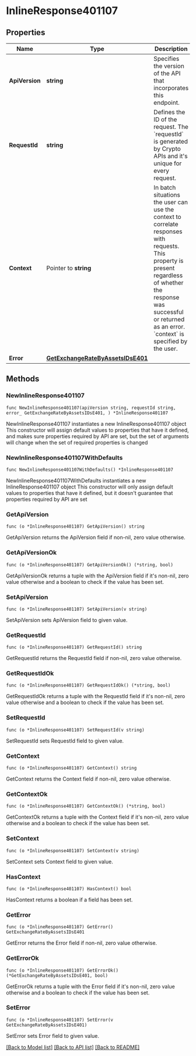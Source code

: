 # InlineResponse401107

## Properties

Name | Type | Description | Notes
------------ | ------------- | ------------- | -------------
**ApiVersion** | **string** | Specifies the version of the API that incorporates this endpoint. | 
**RequestId** | **string** | Defines the ID of the request. The &#x60;requestId&#x60; is generated by Crypto APIs and it&#39;s unique for every request. | 
**Context** | Pointer to **string** | In batch situations the user can use the context to correlate responses with requests. This property is present regardless of whether the response was successful or returned as an error. &#x60;context&#x60; is specified by the user. | [optional] 
**Error** | [**GetExchangeRateByAssetsIDsE401**](GetExchangeRateByAssetsIDsE401.md) |  | 

## Methods

### NewInlineResponse401107

`func NewInlineResponse401107(apiVersion string, requestId string, error_ GetExchangeRateByAssetsIDsE401, ) *InlineResponse401107`

NewInlineResponse401107 instantiates a new InlineResponse401107 object
This constructor will assign default values to properties that have it defined,
and makes sure properties required by API are set, but the set of arguments
will change when the set of required properties is changed

### NewInlineResponse401107WithDefaults

`func NewInlineResponse401107WithDefaults() *InlineResponse401107`

NewInlineResponse401107WithDefaults instantiates a new InlineResponse401107 object
This constructor will only assign default values to properties that have it defined,
but it doesn't guarantee that properties required by API are set

### GetApiVersion

`func (o *InlineResponse401107) GetApiVersion() string`

GetApiVersion returns the ApiVersion field if non-nil, zero value otherwise.

### GetApiVersionOk

`func (o *InlineResponse401107) GetApiVersionOk() (*string, bool)`

GetApiVersionOk returns a tuple with the ApiVersion field if it's non-nil, zero value otherwise
and a boolean to check if the value has been set.

### SetApiVersion

`func (o *InlineResponse401107) SetApiVersion(v string)`

SetApiVersion sets ApiVersion field to given value.


### GetRequestId

`func (o *InlineResponse401107) GetRequestId() string`

GetRequestId returns the RequestId field if non-nil, zero value otherwise.

### GetRequestIdOk

`func (o *InlineResponse401107) GetRequestIdOk() (*string, bool)`

GetRequestIdOk returns a tuple with the RequestId field if it's non-nil, zero value otherwise
and a boolean to check if the value has been set.

### SetRequestId

`func (o *InlineResponse401107) SetRequestId(v string)`

SetRequestId sets RequestId field to given value.


### GetContext

`func (o *InlineResponse401107) GetContext() string`

GetContext returns the Context field if non-nil, zero value otherwise.

### GetContextOk

`func (o *InlineResponse401107) GetContextOk() (*string, bool)`

GetContextOk returns a tuple with the Context field if it's non-nil, zero value otherwise
and a boolean to check if the value has been set.

### SetContext

`func (o *InlineResponse401107) SetContext(v string)`

SetContext sets Context field to given value.

### HasContext

`func (o *InlineResponse401107) HasContext() bool`

HasContext returns a boolean if a field has been set.

### GetError

`func (o *InlineResponse401107) GetError() GetExchangeRateByAssetsIDsE401`

GetError returns the Error field if non-nil, zero value otherwise.

### GetErrorOk

`func (o *InlineResponse401107) GetErrorOk() (*GetExchangeRateByAssetsIDsE401, bool)`

GetErrorOk returns a tuple with the Error field if it's non-nil, zero value otherwise
and a boolean to check if the value has been set.

### SetError

`func (o *InlineResponse401107) SetError(v GetExchangeRateByAssetsIDsE401)`

SetError sets Error field to given value.



[[Back to Model list]](../README.md#documentation-for-models) [[Back to API list]](../README.md#documentation-for-api-endpoints) [[Back to README]](../README.md)


